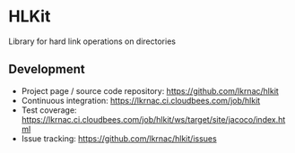 # HLKit

Library for hard link operations on directories

## Development
* Project page / source code repository: https://github.com/lkrnac/hlkit
* Continuous integration: https://lkrnac.ci.cloudbees.com/job/hlkit
* Test coverage: https://lkrnac.ci.cloudbees.com/job/hlkit/ws/target/site/jacoco/index.html
* Issue tracking: https://github.com/lkrnac/hlkit/issues